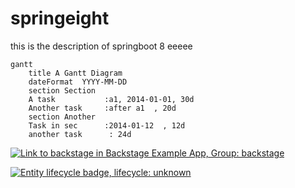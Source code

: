 # springeight

this is the description of springboot 8 eeeee

```mermaid
gantt
    title A Gantt Diagram
    dateFormat  YYYY-MM-DD
    section Section
    A task           :a1, 2014-01-01, 30d
    Another task     :after a1  , 20d
    section Another
    Task in sec      :2014-01-12  , 12d
    another task      : 24d
```


[![Link to backstage in Backstage Example App, Group: backstage](http://localhost:7007/api/badges/entity/default/group/backstage/badge/pingback "Link to backstage in Backstage Example App")](http://localhost:3000/catalog/default/group/backstage)

[![Entity lifecycle badge, lifecycle: unknown](http://localhost:7007/api/badges/entity/default/group/backstage/badge/lifecycle "Entity lifecycle badge")](http://localhost:3000/catalog/default/group/backstage)
